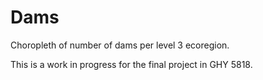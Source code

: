 # Dams

Choropleth of number of dams per level 3 ecoregion.  

This is a work in progress for the final project in GHY 5818.


